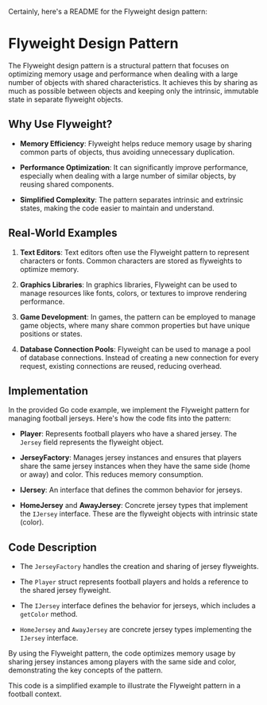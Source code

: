 Certainly, here's a README for the Flyweight design pattern:

# Flyweight Design Pattern

The Flyweight design pattern is a structural pattern that focuses on optimizing memory usage and performance when dealing with a large number of objects with shared characteristics. It achieves this by sharing as much as possible between objects and keeping only the intrinsic, immutable state in separate flyweight objects.

## Why Use Flyweight?

- **Memory Efficiency**: Flyweight helps reduce memory usage by sharing common parts of objects, thus avoiding unnecessary duplication.

- **Performance Optimization**: It can significantly improve performance, especially when dealing with a large number of similar objects, by reusing shared components.

- **Simplified Complexity**: The pattern separates intrinsic and extrinsic states, making the code easier to maintain and understand.

## Real-World Examples

1. **Text Editors**: Text editors often use the Flyweight pattern to represent characters or fonts. Common characters are stored as flyweights to optimize memory.

2. **Graphics Libraries**: In graphics libraries, Flyweight can be used to manage resources like fonts, colors, or textures to improve rendering performance.

3. **Game Development**: In games, the pattern can be employed to manage game objects, where many share common properties but have unique positions or states.

4. **Database Connection Pools**: Flyweight can be used to manage a pool of database connections. Instead of creating a new connection for every request, existing connections are reused, reducing overhead.

## Implementation

In the provided Go code example, we implement the Flyweight pattern for managing football jerseys. Here's how the code fits into the pattern:

- **Player**: Represents football players who have a shared jersey. The `Jersey` field represents the flyweight object.

- **JerseyFactory**: Manages jersey instances and ensures that players share the same jersey instances when they have the same side (home or away) and color. This reduces memory consumption.

- **IJersey**: An interface that defines the common behavior for jerseys.

- **HomeJersey** and **AwayJersey**: Concrete jersey types that implement the `IJersey` interface. These are the flyweight objects with intrinsic state (color).

## Code Description

- The `JerseyFactory` handles the creation and sharing of jersey flyweights.

- The `Player` struct represents football players and holds a reference to the shared jersey flyweight.

- The `IJersey` interface defines the behavior for jerseys, which includes a `getColor` method.

- `HomeJersey` and `AwayJersey` are concrete jersey types implementing the `IJersey` interface.

By using the Flyweight pattern, the code optimizes memory usage by sharing jersey instances among players with the same side and color, demonstrating the key concepts of the pattern.

This code is a simplified example to illustrate the Flyweight pattern in a football context.

